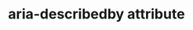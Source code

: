 ---
title: "aria-describedby attribute"
description: ""
category: html
keywords: accessibility
last_test_date: "2019-02-28"
test_url: "/tests/html-ARIA.html"
test_results_url: "https://app.emailonacid.com/app/acidtest/7YEJc8itgQA23oSz9yaDB2rg6MHiItQgtKbflcOSjNx48/list"
stats: {
    apple-mail: {
        macos: {
            "12.4": "y"
        },
        ios: {
            "12.1": "y"
        }
    },
    gmail: {
        desktop-webmail: {
            "2019-02": "n #1"
        },
        ios: {
            "2019-02": "n"
        },
        android: {
            "2019-02": "n"
        }
    },
    orange: {
        desktop-webmail: {
            "2019-08":"y"
        },
        ios: {
            "2019-08":"u"
        },
        android: {
            "2019-08":"u"
        }
    },
    outlook: {
        windows: {
            "2007": "n",
            "2010": "n",
            "2013": "n",
            "2016": "n",
            "2019": "n"
        },
        windows-10-mail: {
            "2019-02": "u"
        },
        macos: {
            "2019-02": "y"
        },
        outlook-com: {
            "2019-02": "n"
        },
        ios: {
            "2019-02": "y"
        },
        android: {
            "2019-02": "y"
        }
    },
    thunderbird: {
        macos: {
            "60.8":"n"
        }
    },
    yahoo: {
        desktop-webmail: {
            "2019-02": "n"
        },
        ios: {
            "2019-02": "n"
        },
        android: {
            "2019-02": "n"
        }
    },
    aol: {
        desktop-webmail: {
            "2019-02": "n"
        },
        ios: {
            "2019-02": "n"
        },
        android: {
            "2019-02": "n"
        }
    },
    samsung-email: {
        android: {
            "5.0.10.2": "y"
        }
    },
    sfr: {
        desktop-webmail: {
            "2020-01":"y"
        },
        ios: {
            "2020-01":"y"
        },
        android: {
            "2020-01":"y"
        }
    }
}
notes_by_num: {
    "1": "Buggy. `id` prefix mismatched."
}
---